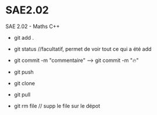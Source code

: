 # SAE2.02

SAE 2.02 - Maths C++

* git add .
* git status //facultatif, permet de voir tout ce qui a été add
* git commit -m "commentaire"   --> git commit -m ":fire:"
* git push

* git clone <lien>
* git pull

* git rm file // supp le file sur le dépot
